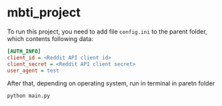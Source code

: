 # mbti_project
To run this project, you need to add file ``config.ini`` to the parent folder, which contents following data:
```ini
[AUTH_INFO]
client_id = <Reddit API client id>
client_secret = <Reddit API client secret>
user_agent = test
```
After that, depending on operating system, run in terminal in paretn folder 
```cmd
python main.py
``` 

